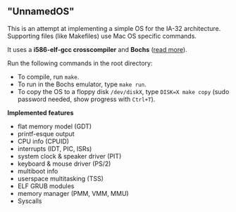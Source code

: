 ## "UnnamedOS"

This is an attempt at implementing a simple OS for the IA-32 architecture. Supporting files (like Makefiles) use Mac OS specific commands.

It uses a **i586-elf-gcc crosscompiler** and **Bochs** ([read more](https://github.com/ekuiter/homebrew-crosscompiler)).

Run the following commands in the root directory:
- To compile, run `make`.
- To run in the Bochs emulator, type `make run`.
- To copy the OS to a floppy disk `/dev/diskX`, type `DISK=X make copy` (sudo password needed, show progress with `Ctrl+T`).

**Implemented features**

- flat memory model (GDT)
- printf-esque output
- CPU info (CPUID)
- interrupts (IDT, PIC, ISRs)
- system clock & speaker driver (PIT)
- keyboard & mouse driver (PS/2)
- multiboot info
- userspace multitasking (TSS)
- ELF GRUB modules
- memory manager (PMM, VMM, MMU)
- Syscalls